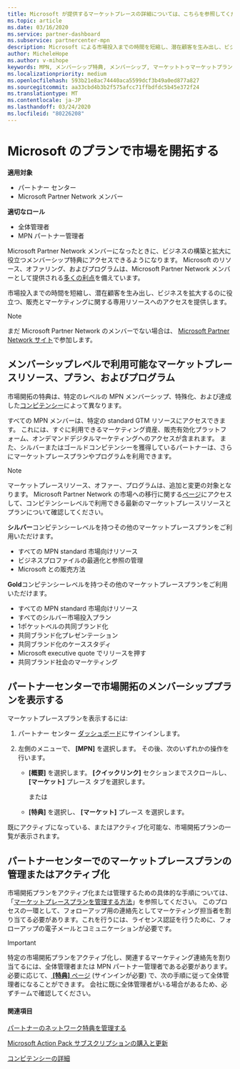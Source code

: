 ```yaml
---
title: Microsoft が提供するマーケットプレースの詳細については、こちらを参照してください。パートナーセンター
ms.topic: article
ms.date: 03/16/2020
ms.service: partner-dashboard
ms.subservice: partnercenter-mpn
description: Microsoft による市場投入までの時間を短縮し、潜在顧客を生み出し、ビジネスを拡大するのに役立つ情報を提供します。
author: MicheleHope
ms.author: v-mihope
keywords: MPN, メンバーシップ特典, メンバーシップ, マーケットトゥマーケットプラン, Microsoft との市場投入, マーケットへの移行, ゴールドメンバーシップ, シルバーメンバーシップ
ms.localizationpriority: medium
ms.openlocfilehash: 593b21e8ac74440aca5599dcf3b49a0ed877a827
ms.sourcegitcommit: aa33cbd4b3b2f575afcc71ffbdfdc5b45e372f24
ms.translationtype: MT
ms.contentlocale: ja-JP
ms.lasthandoff: 03/24/2020
ms.locfileid: "80226208"
---
```

# <a name="explore-your-go-to-market-with-microsoft-offers"></a>Microsoft のプランで市場を開拓する

**適用対象**

- パートナー センター
- Microsoft Partner Network メンバー

**適切なロール**

- 全体管理者
- MPN パートナー管理者

Microsoft Partner Network メンバーになったときに、ビジネスの構築と拡大に役立つメンバーシップ特典にアクセスできるようになります。 Microsoft のリソース、オファリング、およびプログラムは、Microsoft Partner Network メンバーとして提供される[多くの利点](https://partner.microsoft.com/manage-your-partner-network-benefits)を備えています。

市場投入までの時間を短縮し、潜在顧客を生み出し、ビジネスを拡大するのに役立つ、販売とマーケティングに関する専用リソースへのアクセスを提供します。

>[!NOTE]
>まだ Microsoft Partner Network のメンバーでない場合は、 [Microsoft Partner Network サイト](https://partner.microsoft.com/membership)で参加します。


## <a name="go-to-market-resources-offers-and-programs-available-by-membership-level"></a>メンバーシップレベルで利用可能なマーケットプレースリソース、プラン、およびプログラム

市場開拓の特典は、特定のレベルの MPN メンバーシップ、特殊化、および達成した[コンピテンシー](learn-about-competencies.md)によって異なります。

すべての MPN メンバーは、特定の standard GTM リソースにアクセスできます。 これには、すぐに利用できるマーケティング資産、販売有効化プラットフォーム、オンデマンドデジタルマーケティングへのアクセスが含まれます。 また、シルバーまたはゴールドコンピテンシーを獲得しているパートナーは、さらにマーケットプレースプランやプログラムを利用できます。

>[!NOTE]
>マーケットプレースリソース、オファー、プログラムは、追加と変更の対象となります。 Microsoft Partner Network の市場への移行に関する[ページ](https://partner.microsoft.com/membership/go-to-market)にアクセスして、コンピテンシーレベルで利用できる最新のマーケットプレースリソースとプランについて確認してください。

**シルバー**コンピテンシーレベルを持つその他のマーケットプレースプランをご利用いただけます。

- すべての MPN standard 市場向けリソース
- ビジネスプロファイルの最適化と参照の管理
- Microsoft との販売方法

**Gold**コンピテンシーレベルを持つその他のマーケットプレースプランをご利用いただけます。

- すべての MPN standard 市場向けリソース
- すべてのシルバー市場投入プラン
- 1ポケットベルの共同ブランド化
- 共同ブランド化プレゼンテーション
- 共同ブランド化のケーススタディ
- Microsoft executive quote でリリースを押す
- 共同ブランド社会のマーケティング

## <a name="view-go-to-market-membership-offers-in-partner-center"></a>パートナーセンターで市場開拓のメンバーシッププランを表示する

マーケットプレースプランを表示するには:

1. パートナー センター [ダッシュボード]( https://docs.microsoft.com/partner-center/)にサインインします。

2. 左側のメニューで、 **[MPN]** を選択します。 その後、次のいずれかの操作を行います。

    - **[概要]** を選択します。 **[クイックリンク]** セクションまでスクロールし、 **[マーケット]** プレース タブを選択します。

      または

    - **[特典]** を選択し、 **[マーケット]** プレース を選択します。

既にアクティブになっている、またはアクティブ化可能な、市場開拓プランの一覧が表示されます。

## <a name="manage-or-activate-go-to-market-offers-in-partner-center"></a>パートナーセンターでのマーケットプレースプランの管理またはアクティブ化

市場開拓プランをアクティブ化または管理するための具体的な手順については、「[マーケットプレースプランを管理する方法](manage-your-partner-network-benefits.md#manage-go-to-market-offers)」を参照してください。 このプロセスの一環として、フォローアップ用の連絡先としてマーケティング担当者を割り当てる必要があります。これを行うには、ライセンス認証を行うために、フォローアップの電子メールとコミュニケーションが必要です。

>[!IMPORTANT]
>特定の市場開拓プランをアクティブ化し、関連するマーケティング連絡先を割り当てるには、全体管理者または MPN パートナー管理者である必要があります。 必要に応じて、[ **[特典]** ページ](https://partnercenter.microsoft.com/pcv/partnership/benefits) (サインインが必要) で、次の手順に従って全体管理者になることができます。 会社に既に全体管理者がいる場合があるため、必ずチームで確認してください。

#### <a name="see-also"></a>関連項目

[パートナーのネットワーク特典を管理する](manage-your-partner-network-benefits.md)

[Microsoft Action Pack サブスクリプションの購入と更新](mpn-get-action-pack.md)

[コンピテンシーの詳細](learn-about-competencies.md)
